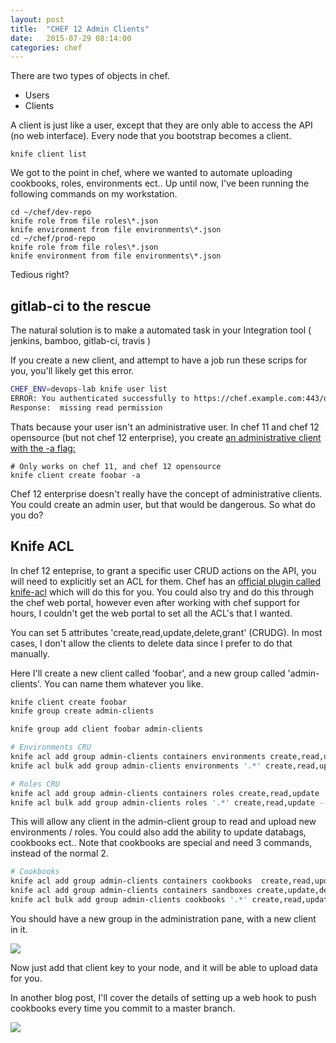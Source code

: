 ```yaml
---
layout: post
title:  "CHEF 12 Admin Clients"
date:   2015-07-29 08:14:00
categories: chef
---
```


There are two types of objects in chef.

- Users
- Clients

A client is just like a user, except that they are only able to access the API (no web interface). Every node that you bootstrap becomes a client.

    knife client list

We got to the point in chef, where we wanted to automate uploading cookbooks, roles, environments ect..  Up until now, I've been running the following commands on my workstation. 

    cd ~/chef/dev-repo
    knife role from file roles\*.json
    knife environment from file environments\*.json
    cd ~/chef/prod-repo
    knife role from file roles\*.json
    knife environment from file environments\*.json

Tedious right? 

## gitlab-ci to the rescue

The natural solution is to make a automated task in your Integration tool ( jenkins, bamboo, gitlab-ci, travis )

If you create a new client, and attempt to have a job run these scrips for you, you'll likely get this error. 

```bash
CHEF_ENV=devops-lab knife user list
ERROR: You authenticated successfully to https://chef.example.com:443/organizations/dev as foobar but you are not authorized for this action
Response:  missing read permission
```

Thats because your user isn't an administrative user. In chef 11 and chef 12 opensource (but not chef 12 enterprise), you create [an administrative client with the -a flag:](https://docs.chef.io/knife_client.html#create) 


	# Only works on chef 11, and chef 12 opensource
    knife client create foobar -a


Chef 12 enterprise doesn't really have the concept of administrative clients. You could create an admin user, but that would be dangerous. So what do you do?  

## Knife ACL

In chef 12 enteprise, to grant a specific user CRUD actions on the API, you will need to explicitly set an ACL for them. Chef has an [official plugin called knife-acl](https://github.com/chef/knife-acl) which will do this for you. You could also try and do this through the chef web portal, however even after working with chef support for hours, I couldn't get the web portal to set all the ACL's that I wanted. 

You can set 5 attributes 'create,read,update,delete,grant' (CRUDG). In most cases, I don't allow the clients to delete data since I prefer to do that manually. 

Here I'll create a new client called 'foobar', and a new group called 'admin-clients'. You can name them whatever you like. 

```bash
knife client create foobar
knife group create admin-clients

knife group add client foobar admin-clients

# Environments CRU
knife acl add group admin-clients containers environments create,read,update
knife acl bulk add group admin-clients environments '.*' create,read,update --yes

# Roles CRU
knife acl add group admin-clients containers roles create,read,update
knife acl bulk add group admin-clients roles '.*' create,read,update --yes
```

This will allow any client in the admin-client group to read and upload new environments / roles. 
You could also add the ability to update databags, cookbooks ect.. Note that cookbooks are special and need 3 commands, instead of the normal 2. 

```bash
# Cookbooks
knife acl add group admin-clients containers cookbooks  create,read,update
knife acl add group admin-clients containers sandboxes create,update,delete #Sandbox is needed when uploading cookbooks http://bit.ly/1D7Fd4w
knife acl bulk add group admin-clients cookbooks '.*' create,read,update --yes  #Note, this could take some time
```

You should have a new group in the administration pane, with a new client in it. 

![](https://www.dropbox.com/s/b7w918tacggtsp0/Screenshot%202015-07-30%2010.49.14.png?dl=1)


Now just add that client key to your node, and it will be able to upload data for you. 

In another blog post, I'll cover the details of setting up a web hook to push cookbooks every time you commit to a master branch. 

![](https://www.dropbox.com/s/xyffcqzyv3ix91w/Screenshot%202015-07-30%2010.54.28.png?dl=1)
